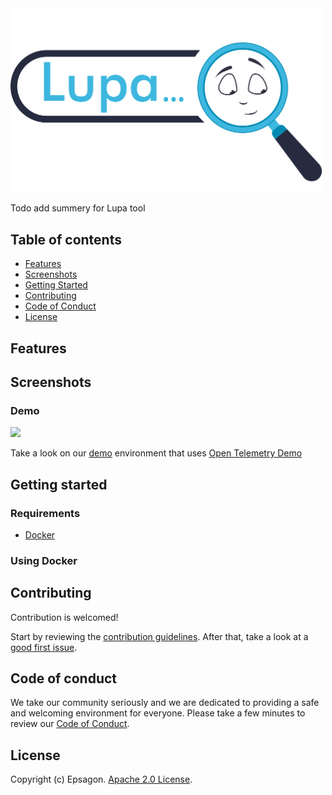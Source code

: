 <img src="./website/docs/images/lupa_light.png" width="500"/>

Todo add summery for Lupa tool

## **Table of contents**

- [Features](#features)
- [Screenshots](#screenshots)
- [Getting Started](#getting-started)
- [Contributing](#contributing)
- [Code of Conduct](#)
- [License](#license)

## **Features**

## **Screenshots**

### Demo

<img src="./website/docs/images/demo.gif" width="800"/>

Take a look on our [demo](https://app.lupaproject.io/search) environment that uses [Open Telemetry Demo](https://github.com/open-telemetry/opentelemetry-demo)

## **Getting started**

### Requirements

- [Docker](https://docs.docker.com/compose/install/)

### Using Docker

## **Contributing**

Contribution is welcomed!

Start by reviewing the [contribution guidelines](CONTRIBUTING.md). After that, take a look at a [good first issue](https://github.com/epsagon/lupa/issues?q=is%3Aissue+is%3Aopen+label%3A%22good+first+issue%22).

## **Code of conduct**

We take our community seriously and we are dedicated to providing a safe and welcoming environment for everyone.
Please take a few minutes to review our [Code of Conduct](./CODE_OF_CONDUCT.md).

## **License**

Copyright (c) Epsagon. [Apache 2.0 License](./LICENSE).
